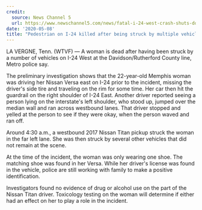 ```yaml
---
credit:
  source: News Channel 5 
  url: https://www.newschannel5.com/news/fatal-i-24-west-crash-shuts-down-interstate-between-old-hickory-blvd-and-waldron-road
date: '2020-05-08'
title: "Pedestrian on I-24 killed after being struck by multiple vehicles"
---
```

LA VERGNE, Tenn. (WTVF) — A woman is dead after having been struck by a number of vehicles on I-24 West at the Davidson/Rutherford County line, Metro police say.

The preliminary investigation shows that the 22-year-old Memphis woman was driving her Nissan Versa east on I-24 prior to the incident, missing the driver's side tire and traveling on the rim for some time. Her car then hit the guardrail on the right shoulder of I-24 East.
Another driver reported seeing a person lying on the interstate's left shoulder, who stood up, jumped over the median wall and ran across westbound lanes. That driver stopped and yelled at the person to see if they were okay, when the person waved and ran off.

Around 4:30 a.m., a westbound 2017 Nissan Titan pickup struck the woman in the far left lane. She was then struck by several other vehicles that did not remain at the scene.

At the time of the incident, the woman was only wearing one shoe. The matching shoe was found in her Versa. While her driver's license was found in the vehicle, police are still working with family to make a positive identification.

Investigators found no evidence of drug or alcohol use on the part of the Nissan Titan driver. Toxicology testing on the woman will determine if either had an effect on her to play a role in the incident.
